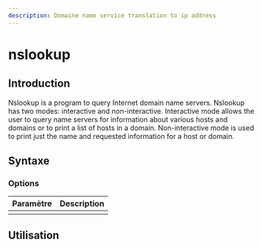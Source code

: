 ```yaml
---
description: Domaine name service translation to ip address
---
```


# nslookup

## Introduction

Nslookup is a program to query Internet domain name servers. Nslookup has two modes: interactive and non-interactive. Interactive mode allows the user to query name servers for information about various hosts and domains or to print a list of hosts in a domain. Non-interactive mode is used to print just the name and requested information for a host or domain.

## Syntaxe

### Options

| Paramètre | Description |
| --------- | ----------- |
|           |             |

## Utilisation
